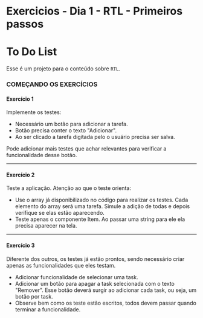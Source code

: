 # Exercicios - Dia 1 - RTL - Primeiros passos

# To Do List

Esse é um projeto para o conteúdo sobre `RTL`.

### COMEÇANDO OS EXERCÍCIOS

#### Exercício 1

Implemente os testes:
- Necessário um botão para adicionar a tarefa.
- Botão precisa conter o texto "Adicionar".
- Ao ser clicado a tarefa digitada pelo o usuário precisa ser salva.

Pode adicionar mais testes que achar relevantes para verificar a funcionalidade desse botão.

---

#### Exercício 2

Teste a aplicação. Atenção ao que o teste orienta:

- Use o array já disponibilizado no código para realizar os testes. Cada elemento do array será uma tarefa. Simule a adição de todas e depois verifique se elas estão aparecendo.
- Teste apenas o componente Item. Ao passar uma string para ele ela precisa aparecer na tela.

---

#### Exercício 3 

Diferente dos outros, os testes já estão prontos, sendo necessário criar apenas as funcionalidades que eles testam.

- Adicionar funcionalidade de selecionar uma task.
- Adicionar um botão para apagar a task selecionada com o texto "Remover". Esse botão deverá surgir ao adicionar cada task, ou seja, um botão por task.
- Observe bem como os teste estão escritos, todos devem passar quando terminar a funcionalidade.
